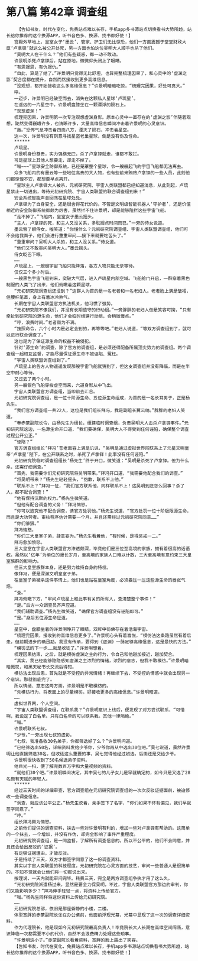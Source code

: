 # 第八篇 第42章 调查组
        【告知书友，时代在变化，免费站点难以长存，手机app多书源站点切换看书大势所趋，站长给你推荐的这个换源APP，听书音色多、换源、找书都好使！】
       宫殿外草地上，皇室女子‘墨云’、管家、护卫们无比惊恐，他们一方面震撼于堂堂财政大臣‘卢拿铎’就这么被公开处死，另一方面也怕这位吴明大人顺手也杀了他们。
       “吴明大人在干什么？”他们有些疑惑，都一动不敢动。
       许景明杀死卢拿铎后，站在原地，微微仰头闭上了眼睛。
       “有恩报恩，有仇报仇。”
       “自此，算是了结了。”许景明只觉得无比舒坦，也算完整梳理因果了，和心灵中的‘虚渊之影’契合度都在提升，自然而然接收到更多高维信息。
       “没观想，都开始接收这么多高维信息？”许景明暗暗吃惊，“梳理完因果，好处可真大。”
       呼。
       一迈步，许景明已经破空而去，消失在这颗私人星球‘卢琉星’。
       在遥远的一片星空中，许景明盘膝坐在一颗漂浮的陨石上。
       “观想虚渊！”
       梳理完因果，许景明第一次专注观想虚渊身影。原本心灵中一直存在的‘虚渊之影’伴随着观想，陡然变得巍峨许多，也清晰许多，大量高维信息瞬间冲击着许景明的心灵意识。
       “轰。”恐怖气息冲击着四面八方，湮灭了陨石，冲击着星空。
       这一次，许景明没有刻意寻找星盗老巢星球，倒是没有伤及性命。
       ******
       卢琉星。
       许景明身份尊贵，实力强横无匹，杀了卢拿铎就走，谁都不敢拦。
       可是星球上其他人想要走，却走不掉了。
       “嗡~~~”星球安全防御系统，已经笼罩整个星球，令一艘艘起飞的宇宙飞船都无法离去。
       众多飞船内的有墨云等一些地位高贵的大人物，也有些前来贿赂卢拿铎的一些人员，此刻他们都惊惶不安，都想要早点离开。
       “星球主人卢拿铎大人被杀，元初研究院、宇宙人类联盟都已经知道消息，从此刻起，卢琉星禁止一切进出，等待元初研究院、宇宙人类联盟的联合调查组到来！”
       安全系统智能声音回荡在星球处处。
       卢拿铎为了自身安全，还是很舍得花代价的。不管是文明级智能机器人‘守护者’，还是价值相近的安全防御系统都颇为厉害，虽然拦不住许景明，却是能够阻拦这些宇宙飞船。
       “走不掉了。”飞船内，皇室女子墨云摇头。
       “主人，卢拿铎的死，和主人又没关系，多耽搁点时间而已。”一旁的侍女说道。
       墨云瞥了眼侍女，嗤笑道：“你懂什么？元初研究院调查组、宇宙人类联盟调查组，他们可不会给我面子，他们会进行重重审问……接下来就要吃苦头了。”
       “重重审问？吴明大人杀的，和主人没关系。”侍女道。
       “他们又不敢审问吴明大人。”墨云摇头。
       侍女眨巴下眼。
       ……
       卢琉星上，一艘艘宇宙飞船只能降落，各方人物只能无奈等待。
       仅仅三个多小时后。
       一艘黑色宇宙飞船到来，突破大气层，进入卢琉星内部空域。飞船舱门开启，一群穿着黑色制服的人类飞了出来，他们俯瞰着这颗星球。
       “元初研究院调查组还没到？”这群人为首的是一名老者和一名老妇人。老者脸上满是皱褶，但腰杆笔直，身上有着冰冷煞气。
       长期在宇宙人类联盟官方执法机关，他习惯了强势。
       “元初研究院不像我们，并没有长期值守的行动组。”一旁胖胖的老妇人倒是笑容可掬，“只有牵扯到研究院的源生命，他们才会临时组建行动组，会稍微慢点。”
       “哼，浪费时间。”老者颇为不满。
       “按照命令，六个小时内是必定会到的，再等等吧。”老妇人说道，“等双方调查组到了，就可以进行联合调查了。”
       这也是为了保证源生命的权益不被侵犯。
       针对‘源生命’的调查，除了官方的调查组，是必须还得配备所属顶尖势力的调查组。两个调查组一起相互监督，才能尽量保证源生命不被诬陷、冤枉。
       “宇宙人类联盟调查组到了。”
       卢琉星上的各方人物遥遥发现那艘宇宙飞船就猜到了，但这支调查组并没有降临，而是在半空中耐心等待。
       又过去了两个小时。
       另一艘银色飞船穿梭虚空而来，六道身影从中飞出。
       宇宙人类联盟官方调查组，当即前去汇合。
       元初研究院调查组，是一位十阶源生命、五位源生命组成，为首的是一名长耳男子，正是杨先生。
       “我们官方调查组一共22人，这位是我们组长拜冯，我是副组长翼云纳。”胖胖的老妇人笑道。
       “奉赤蒙副院长令，由杨先生为组长，组建临时调查组，负责吴明大人击杀卢拿铎事件。”元初研究院这边，一名源生命开口道，“我们要确保，吴明大人不得受到任何诬陷，确保整个调查过程公开公正。”
       “诬陷？”
       官方调查组组长‘拜冯’苍老面容上满是讥讽，“吴明是通过虚拟世界网联系上了元星文明皇帝‘卢拿星’陛下，在公开联系之时，杀死了卢拿铎！此事没有任何诬陷。”
       元初研究院临时调查组组长‘杨先生’终于开口，微笑道：“吴明是杀死了卢拿铎。但为什么杀，还需仔细调查。”
       “首先，我需要你们元初研究院将吴明带来。”拜冯开口道，“我需要他配合我们的调查。”
       “将吴明带来？”杨先生轻轻摇头，“抱歉，联系不上他。”
       “联系不上？”拜冯一怔，“我们官方联系他，同样联系不上！这吴明到底怎么回事？杀了人，都不配合调查！”
       “他有保持沉默的权力。”杨先生微笑道。
       “但他有配合调查的义务！”拜冯恼怒。
       “你可以追究他不配合调查，请官方处罚他。”杨先生说道，“官方处罚一位十阶极限源生命，而且是大功劳者。审核程序估计需要一个月。并且还需经过元初研究院同意……”
       “你们够狠。”
       拜冯恼怒。
       “你们三大皇室子弟，肆意妄为。”杨先生看着他，“有时候，是得惩戒一二。”
       拜冯愈加愤怒。
       三大皇室在宇宙人类联盟官方渗透颇深，毕竟他们是三位至高境的家族，拥有着很高的话语权。虽然以‘亿年’为单位的漫长岁月，至高境的家族人口难以计数，三大至高境有意约束三大皇室族群的影响力。
       但三大皇室族群本身，还是努力维持自身的特权。
       像拜冯，便是深渊文明皇室子弟。
       在皇室子弟被杀这件事情上，他们也是站在皇室角度，必须要压一压这些源生命的嚣张气焰。
       “查。”
       拜冯俯瞰下方，“审问卢琉星上和此事有关的所有人，查清楚整个事件！”
       “是。”后方一众调查员齐声应道。
       “我们辅助调查。”杨先生微笑道，“确保官方调查组没有诬陷即可。”
       “是。”身后五位源生命应道。
       ……
       星空中，盘膝坐着的许景明睁开了眼睛，双眸中彷佛存在着浩瀚宇宙。
       “梳理完因果，接收到的高维信息更多了。”许景明心头有着喜悦，“模彷法这条路虽然有着后患，但前期进步的确迅勐。我没有传承，要得到《虚渊》一脉足够高维信息，这是最快的方法。”
       “模彷法的下一步……就是收徒了。”许景明想着。
       梳理因果结束，之后，就是模彷虚渊之主的行为，令自己和他越加接近，越加契合。
       “其实，我已经能够隐隐感知虚渊之主浓烈的情绪，浓烈的意志，但我不敢模彷。”许景明暗暗慨叹，和黑天秘书长交流后得知。
       模彷法出现后患，首先就是不受控的异常情绪！再继续下去，不受控的情感中就会出现另一个意识。那就彻底完了。
       所以情绪、意志这两方面，许景明是不敢模彷的。
       “先模彷行为，将表面上的尽量模彷。好接收更多的高维信息。”许景明暗道。
       ……
       虚拟世界网，个人空间。
       “宇宙人类联盟调查组，在联系我？”许景明意识上线后，便发现了对方尝试联系，“可惜啊，我设定了白名单。只有白名单的可以联系我。其他一律隔绝。”
       “嗡。”
       许景明联系七叔。
       “少爷。”一旁出现七叔的虚影。
       “七叔，我准备收30名弟子，你都筛选好了么？”许景明问道。
       “已经筛选出50名，详细资料发给少爷你，少爷你再从中选出30位吧。”吴七说道，虽然许景明让他直接筛选30名，但收徒这么重要的事，吴七觉得他经过初选，后面还是交给少爷。
       许景明很快收到了50名候选弟子资料。
       他目光一扫，便了解完数百万字和大量视频的资料。
       “就他们30个吧。”许景明瞬间决定，其中吴七的儿子女儿是早就确定的，如今只是又选了28名颇有天赋的年轻人。
       ******
       经过三天时间的详细审查，官方调查组在元初研究院调查组的一次次反驳证据面前，被迫修改一些调查信息。
       “调查，就应该公平公正。”杨先生说着，亲手签下了名字，“你们如果不怀有偏见，我们早就签字同意了。”
       “哼。”
       组长拜冯颇为恼怒。
       之前他们提供的调查资料，抹去一些对许景明有利的，增加一些对卢拿铎有帮助的。这简单的一个抹去，一个增加，并没有作伪，却完全影响了事件严重程度。
       元初研究院调查组，是一同监督，了解所有调查信息的。所以不公平的，他们不会同意，并且还会给出反驳的‘证据’。
       有足够证据理由，才能反驳。
       于是持续了三天，双方才都签字同意了这一份调查资料。
       其实以宇宙人类联盟的科技程度，元初研究院在心灵方面的技艺，审问一些普通人是很简单的，不知不觉就会让他们将一切都说出来。
       按理说，一天内就能审问完毕。耗费三天，完全是两方调查组争执才用了这么久。
       “元初研究院派遣杨过来，显然是要全力保吴明，不过，宇宙人类联盟官方那边的审判，你们又能影响多少？”拜冯伸手轻轻一点，将资料上传给官方。
       “嗡。”杨先生同样将这份资料上传给元初研究院。
       ……
       元初研究院总部，依旧是那座僻静的小楼，二楼。
       体型宽胖的赤蒙副院长坐在办公桌前，他面前浮现光幕，光幕中显现了这一次的调查详细资料。
       作为代理院长，他是现如今元初研究院最高负责人！毕竟院长大人长期在高维空间闯荡，意识降临一次都需要不小的代价，自然不会浪费精力处理这些琐事。
       “许景明这小子。”赤蒙副院长看着资料，宽胖的脸上露出了笑容。
       【告知书友，时代在变化，免费站点难以长存，手机app多书源站点切换看书大势所趋，站长给你推荐的这个换源APP，听书音色多、换源、找书都好使！】
